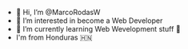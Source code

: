 - 👋 Hi, I’m @MarcoRodasW
- 👀 I’m interested in become a Web Developer 
- 🌱 I’m currently learning Web Wevelopment stuff 🤣
- I'm from Honduras 🇭🇳 
<!---
MarcoRodasW/MarcoRodasW is a ✨ special ✨ repository because its `README.md` (this file) appears on your GitHub profile.
You can click the Preview link to take a look at your changes.
--->
